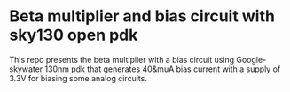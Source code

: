# Beta multiplier and bias circuit with sky130 open pdk
This repo presents the beta multiplier with a bias circuit using Google-skywater 130nm pdk that generates 40&muA bias current with a supply of 3.3V for biasing some analog circuits. 
